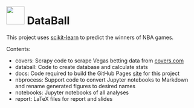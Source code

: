 # <img src="docs/favicon.ico" width="48"> DataBall

This project uses [scikit-learn](http://scikit-learn.org/stable/) to predict the winners of NBA games.

Contents:
- covers: Scrapy code to scrape Vegas betting data from [covers.com](http://covers.com)
- databall: Code to create database and calculate stats
- docs: Code required to build the GitHub Pages [site](https://klane.github.io/databall/) for this project
- nbprocess: Support code to convert Jupyter notebooks to Markdown and rename generated figures to desired names
- notebooks: Jupyter notebooks of all analyses
- report: LaTeX files for report and slides
